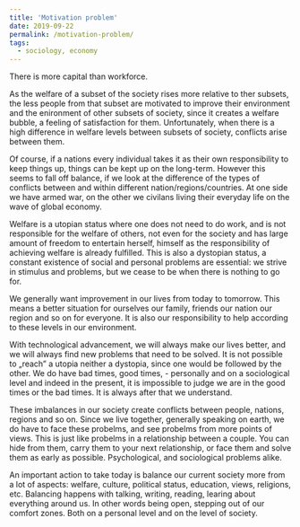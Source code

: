 ```yaml
---
title: 'Motivation problem'
date: 2019-09-22
permalink: /motivation-problem/
tags:
  - sociology, economy
---
```


There is more capital than workforce.


As the welfare of a subset of the society rises more relative to ther subsets, the less people from that subset are motivated to improve their environment and the enironment of other subsets of society, since it creates a welfare bubble, a feeling of satisfaction for them. Unfortunately, when there is a high difference in welfare levels between subsets of society, conflicts arise between them.

Of course, if a nations every individual takes it as their own responsibility to keep things up, things can be kept up on the long-term. However this seems to fall off balance, if we look at the difference of the types of conflicts between and within different nation/regions/countries. At one side we have armed war, on the other we civilans living their everyday life on the wave of global economy.


Welfare is a utopian status where one does not need to do work, and is not responsible for the welfare of others, not even for the society and has large amount of freedom to entertain herself, himself as the responsibility of achieving welfare is already fulfilled. This is also a dystopian status, a constant existence of social and personal problems are essential: we strive in stimulus and problems, but we cease to be when there is nothing to go for.


We generally want improvement in our lives from today to tomorrow. This means a better situation for ourselves our family, friends our nation our region and so on for everyone. It is also our responsibility to help according to these levels in our environment.


With technological advancement, we will always make our lives better, and we will always find new problems that need to be solved. It is not possible to „reach” a utopia neither a dystopia, since one would be followed by the other. We do have bad times, good times, - personally and on a sociological level and indeed in the present, it is impossible to judge we are in the good times or the bad times. It is always after that we understand.


These imbalances in our society create conflicts between people, nations, regions and so on. Since we live together, generally speaking on earth, we do have to face these probelms, and see probelms from more points of views. This is just like probelms in a relationship between a couple. You can hide from them, carry them to your next relationship, or face them and solve them as early as possible. Psychological, and sociological problems alike.


An important action to take today is balance our current society more from a lot of aspects: welfare, culture, political status, education, views, religions, etc. Balancing happens with talking, writing, reading, learing about everything around us. In other words being open, stepping out of our comfort zones. Both on a personal level and on the level of society.
